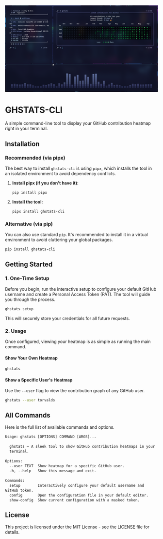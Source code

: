 ![Alt text](./image.png)

# GHSTATS-CLI

A simple command-line tool to display your GitHub contribution heatmap right in your terminal.

## Installation

### Recommended (via pipx)

The best way to install `ghstats-cli` is using `pipx`, which installs the tool in an isolated environment to avoid dependency conflicts.

1.  **Install pipx (if you don't have it):**

    ```bash
    pip install pipx
    ```

2.  **Install the tool:**

    ```bash
    pipx install ghstats-cli
    ```

### Alternative (via pip)

You can also use standard `pip`. It's recommended to install it in a virtual environment to avoid cluttering your global packages.

```bash
pip install ghstats-cli
```

## Getting Started

### 1\. One-Time Setup

Before you begin, run the interactive setup to configure your default GitHub username and create a Personal Access Token (PAT). The tool will guide you through the process.

```bash
ghstats setup
```

This will securely store your credentials for all future requests.

### 2\. Usage

Once configured, viewing your heatmap is as simple as running the main command.

#### Show Your Own Heatmap

```bash
ghstats
```

#### Show a Specific User's Heatmap

Use the `--user` flag to view the contribution graph of any GitHub user.

```bash
ghstats --user torvalds
```

## All Commands

Here is the full list of available commands and options.

```
Usage: ghstats [OPTIONS] COMMAND [ARGS]...

  ghstats — A sleek tool to show GitHub contribution heatmaps in your
  terminal.

Options:
  --user TEXT  Show heatmap for a specific GitHub user.
  -h, --help   Show this message and exit.

Commands:
  setup        Interactively configure your default username and GitHub token.
  config       Open the configuration file in your default editor.
  show-config  Show current configuration with a masked token.
```

## License

This project is licensed under the MIT License - see the [LICENSE](https://raw.githubusercontent.com/d1rshan/ghstats-cli/refs/heads/main/LICENSE) file for details.

